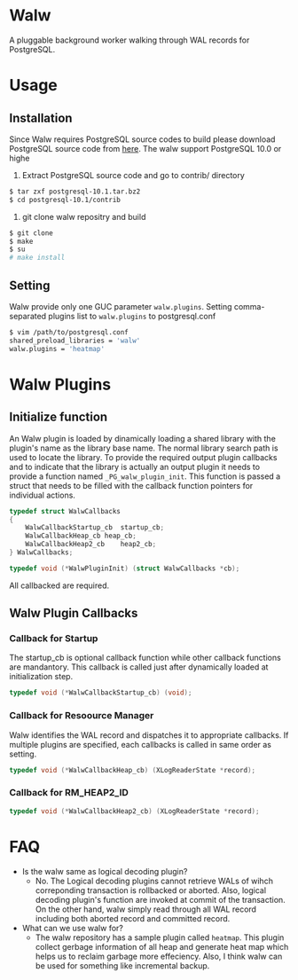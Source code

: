 # Walw

A pluggable background worker walking through WAL records for PostgreSQL.

# Usage

## Installation
Since Walw requires PostgreSQL source codes to build please download PostgreSQL source code from [here](https://www.postgresql.org/ftp/source/). The walw support PostgreSQL 10.0 or highe

1. Extract PostgreSQL source code and go to contrib/ directory

```bash
$ tar zxf postgresql-10.1.tar.bz2
$ cd postgresql-10.1/contrib
```

1. git clone walw repositry and build

```bash
$ git clone
$ make
$ su
# make install
```

## Setting
Walw provide only one GUC parameter `walw.plugins`. Setting comma-separated plugins list to `walw.plugins` to postgresql.conf

```bash
$ vim /path/to/postgresql.conf
shared_preload_libraries = 'walw'
walw.plugins = 'heatmap'
```
# Walw Plugins

## Initialize function
An Walw plugin is loaded by dinamically loading a shared library with the plugin's name as the library base name.  The normal library search path is used to locate the library. To provide the required output plugin callbacks and to indicate that the library is actually an output plugin it needs to provide a function named `_PG_walw_plugin_init`. This function is passed a struct that needs to be filled with the callback function pointers for individual actions.

```c
typedef struct WalwCallbacks
{
	WalwCallbackStartup_cb	startup_cb;
	WalwCallbackHeap_cb	heap_cb;
	WalwCallbackHeap2_cb	heap2_cb;
} WalwCallbacks;

typedef void (*WalwPluginInit) (struct WalwCallbacks *cb);
```

All callbacked are required.

## Walw Plugin Callbacks
### Callback for Startup
The startup_cb is optional callback function while other callback functions are mandantory. This callback is called just after dynamically loaded at initialization step.

```c
typedef void (*WalwCallbackStartup_cb) (void);
```

### Callback for Resoource Manager
Walw identifies the WAL record and dispatches it to appropriate callbacks. If multiple plugins are specified, each callbacks is called in same order as setting.

```c
typedef void (*WalwCallbackHeap_cb) (XLogReaderState *record);
```

### Callback for RM_HEAP2_ID

```c
typedef void (*WalwCallbackHeap2_cb) (XLogReaderState *record);
```

# FAQ
* Is the walw same as logical decoding plugin?
  * No. The Logical decoding plugins cannot retrieve WALs of wihch correponding transaction is rollbacked or aborted. Also, logical decoding plugin's function are invoked at commit of the transaction. On the other hand, walw simply read through all WAL record including both aborted record and committed record.
* What can we use walw for?
  * The walw repository has a sample plugin called `heatmap`. This plugin collect gerbage information of all heap and generate heat map which helps us to reclaim garbage more effeciency. Also, I think walw can be used for something like incremental backup.
